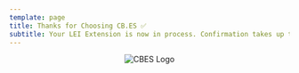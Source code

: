 ```yaml
---
template: page
title: Thanks for Choosing CB.ES ✅
subtitle: Your LEI Extension is now in process. Confirmation takes up to 7 days. This is an invisible back-office procedure. Go about business as regular. The LEI code does not change. We'll be in contact if more information is necessary and to confirm. Reach out through support@hmda-lei.com. Checkm8.
---
```


<p style="text-align: center;"> <img title="CB Essential Services logo" alt="CBES Logo" src="https://cdn.sanity.io/images/14ro5hmo/production/c205639e811415edd9728602bb9496c7a79c20ad-331x43.png?w=1000&h=1000&fit=max"> </p>